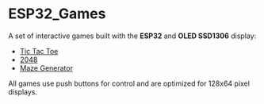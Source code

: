 # ESP32_Games
A set of interactive games built with the **ESP32** and **OLED SSD1306** display:

- [Tic Tac Toe](https://github.com/Krishpatel5757/ESP32_TicTacToe_OLED)
- [2048](https://github.com/Krishpatel5757/ESP32_2048_OLED)
- [Maze Generator](https://github.com/Krishpatel5757/ESP32_Maze_Generaor_OLED)

All games use push buttons for control and are optimized for 128x64 pixel displays.

